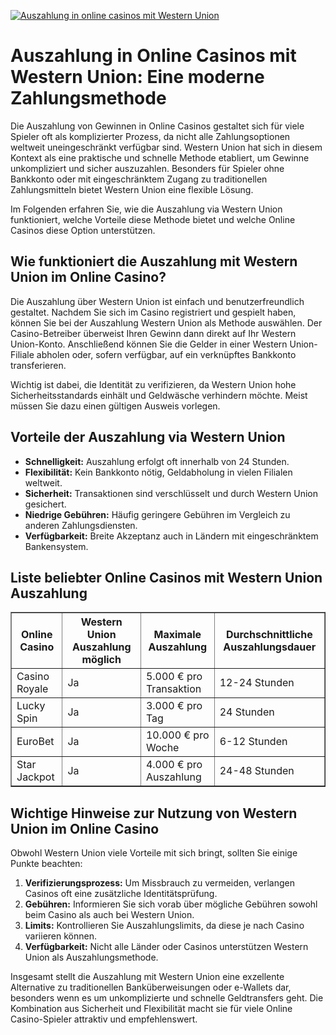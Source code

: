 [![Auszahlung in online casinos mit Western Union](https://123-caf.pages.dev/gitsignup.png)](https://vrmoo.ru/Bt82HjjY)

<h1>Auszahlung in Online Casinos mit Western Union: Eine moderne Zahlungsmethode</h1>  <p>Die Auszahlung von Gewinnen in Online Casinos gestaltet sich für viele Spieler oft als komplizierter Prozess, da nicht alle Zahlungsoptionen weltweit uneingeschränkt verfügbar sind. Western Union hat sich in diesem Kontext als eine praktische und schnelle Methode etabliert, um Gewinne unkompliziert und sicher auszuzahlen. Besonders für Spieler ohne Bankkonto oder mit eingeschränktem Zugang zu traditionellen Zahlungsmitteln bietet Western Union eine flexible Lösung.</p>  <p>Im Folgenden erfahren Sie, wie die Auszahlung via Western Union funktioniert, welche Vorteile diese Methode bietet und welche Online Casinos diese Option unterstützen.</p>  <h2>Wie funktioniert die Auszahlung mit Western Union im Online Casino?</h2>  <p>Die Auszahlung über Western Union ist einfach und benutzerfreundlich gestaltet. Nachdem Sie sich im Casino registriert und gespielt haben, können Sie bei der Auszahlung Western Union als Methode auswählen. Der Casino-Betreiber überweist Ihren Gewinn dann direkt auf Ihr Western Union-Konto. Anschließend können Sie die Gelder in einer Western Union-Filiale abholen oder, sofern verfügbar, auf ein verknüpftes Bankkonto transferieren.</p>  <p>Wichtig ist dabei, die Identität zu verifizieren, da Western Union hohe Sicherheitsstandards einhält und Geldwäsche verhindern möchte. Meist müssen Sie dazu einen gültigen Ausweis vorlegen.</p>  <h2>Vorteile der Auszahlung via Western Union</h2>  <ul>   <li><strong>Schnelligkeit:</strong> Auszahlung erfolgt oft innerhalb von 24 Stunden.</li>   <li><strong>Flexibilität:</strong> Kein Bankkonto nötig, Geldabholung in vielen Filialen weltweit.</li>   <li><strong>Sicherheit:</strong> Transaktionen sind verschlüsselt und durch Western Union gesichert.</li>   <li><strong>Niedrige Gebühren:</strong> Häufig geringere Gebühren im Vergleich zu anderen Zahlungsdiensten.</li>   <li><strong>Verfügbarkeit:</strong> Breite Akzeptanz auch in Ländern mit eingeschränktem Bankensystem.</li> </ul>  <h2>Liste beliebter Online Casinos mit Western Union Auszahlung</h2>  <table border="1" cellpadding="5" cellspacing="0">   <thead>     <tr>       <th>Online Casino</th>       <th>Western Union Auszahlung möglich</th>       <th>Maximale Auszahlung</th>       <th>Durchschnittliche Auszahlungsdauer</th>     </tr>   </thead>   <tbody>     <tr>       <td>Casino Royale</td>       <td>Ja</td>       <td>5.000 € pro Transaktion</td>       <td>12-24 Stunden</td>     </tr>     <tr>       <td>Lucky Spin</td>       <td>Ja</td>       <td>3.000 € pro Tag</td>       <td>24 Stunden</td>     </tr>     <tr>       <td>EuroBet</td>       <td>Ja</td>       <td>10.000 € pro Woche</td>       <td>6-12 Stunden</td>     </tr>     <tr>       <td>Star Jackpot</td>       <td>Ja</td>       <td>4.000 € pro Auszahlung</td>       <td>24-48 Stunden</td>     </tr>   </tbody> </table>  <h2>Wichtige Hinweise zur Nutzung von Western Union im Online Casino</h2>  <p>Obwohl Western Union viele Vorteile mit sich bringt, sollten Sie einige Punkte beachten:</p>  <ol>   <li><strong>Verifizierungsprozess:</strong> Um Missbrauch zu vermeiden, verlangen Casinos oft eine zusätzliche Identitätsprüfung.</li>   <li><strong>Gebühren:</strong> Informieren Sie sich vorab über mögliche Gebühren sowohl beim Casino als auch bei Western Union.</li>   <li><strong>Limits:</strong> Kontrollieren Sie Auszahlungslimits, da diese je nach Casino variieren können.</li>   <li><strong>Verfügbarkeit:</strong> Nicht alle Länder oder Casinos unterstützen Western Union als Auszahlungsmethode.</li> </ol>  <p>Insgesamt stellt die Auszahlung mit Western Union eine exzellente Alternative zu traditionellen Banküberweisungen oder e-Wallets dar, besonders wenn es um unkomplizierte und schnelle Geldtransfers geht. Die Kombination aus Sicherheit und Flexibilität macht sie für viele Online Casino-Spieler attraktiv und empfehlenswert.</p>